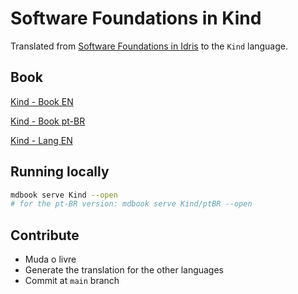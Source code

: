 # Software Foundations in Kind

Translated from [Software Foundations in Idris](https://idris-hackers.github.io/software-foundations/pdf/sf-idris-2018.pdf) to the `Kind` language.
## Book

<a href="https://naoehsavio.github.io/learning/docs/Kind/index.html" target="_blank">Kind - Book EN</a>

<a href="https://naoehsavio.github.io/learning/docs/Kind-ptBR/index.html" target="_blank">Kind - Book pt-BR</a>

<a href="https://naoehsavio.github.io/learning/docs/Lang/index.html" target="_blank">Kind - Lang EN</a>

## Running locally

```bash
mdbook serve Kind --open
# for the pt-BR version: mdbook serve Kind/ptBR --open
```
## Contribute
- Muda o livre
- Generate the translation for the other languages
- Commit at `main` branch